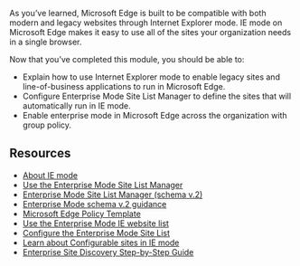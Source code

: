 
As you’ve learned, Microsoft Edge is built to be compatible with both modern and legacy websites through Internet Explorer mode. IE mode on Microsoft Edge makes it easy to use all of the sites your organization needs in a single browser.

Now that you’ve completed this module, you should be able to:

- Explain how to use Internet Explorer mode to enable legacy sites and line-of-business applications to run in Microsoft Edge.
- Configure Enterprise Mode Site List Manager to define the sites that will automatically run in IE mode.
- Enable enterprise mode in Microsoft Edge across the organization with group policy.

## Resources 

- [About IE mode](https://docs.microsoft.com/deployedge/edge-ie-mode)
- [Use the Enterprise Mode Site List Manager](https://docs.microsoft.com/internet-explorer/ie11-deploy-guide/use-the-enterprise-mode-site-list-manager)
- [Enterprise Mode Site List Manager (schema v.2)](https://aka.ms/EMSLM)
- [Enterprise Mode schema v.2 guidance](https://docs.microsoft.com/internet-explorer/ie11-deploy-guide/enterprise-mode-schema-version-2-guidance)
- [Microsoft Edge Policy Template](https://www.microsoft.com/edge/business/download)
- [Use the Enterprise Mode IE website list](https://docs.microsoft.com/deployedge/edge-ie-mode-policies#configure-using-the-use-the-enterprise-mode-ie-website-list-policy)
- [Configure the Enterprise Mode Site List](https://docs.microsoft.com/deployedge/edge-ie-mode-policies#configure-using-the-configure-the-enterprise-mode-site-list-policy)
- [Learn about Configurable sites in IE mode](https://docs.microsoft.com/deployedge/edge-learnmore-configurable-sites-ie-mode)
- [Enterprise Site Discovery Step-by-Step Guide](https://docs.microsoft.com/deployedge/edge-ie-mode-site-discovery)
